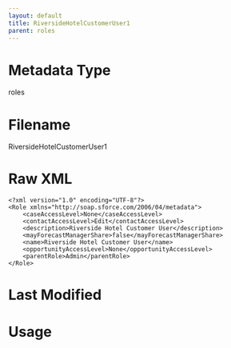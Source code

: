 ```yaml
---
layout: default
title: RiversideHotelCustomerUser1
parent: roles
---
```

# Metadata Type
roles


# Filename 
RiversideHotelCustomerUser1


# Raw XML
```
<?xml version="1.0" encoding="UTF-8"?>
<Role xmlns="http://soap.sforce.com/2006/04/metadata">
    <caseAccessLevel>None</caseAccessLevel>
    <contactAccessLevel>Edit</contactAccessLevel>
    <description>Riverside Hotel Customer User</description>
    <mayForecastManagerShare>false</mayForecastManagerShare>
    <name>Riverside Hotel Customer User</name>
    <opportunityAccessLevel>None</opportunityAccessLevel>
    <parentRole>Admin</parentRole>
</Role>
```


# Last Modified


# Usage
